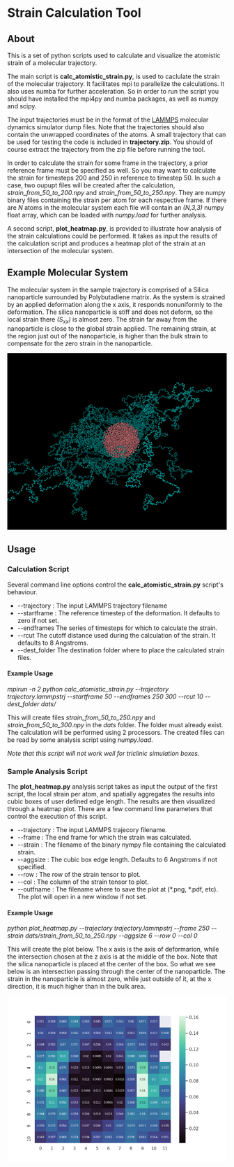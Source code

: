 # Strain Calculation Tool

## About

This is a set of python scripts used to calculate and visualize the atomistic strain of a molecular trajectory.  

The main script is **calc_atomistic_strain.py**, is used to caclulate the strain of the molecular trajectory. It facilitates mpi to parallelize the calculations. It also uses numba for further acceleration. So in order to run the script you should have installed the mpi4py and numba packages, as well as numpy and scipy.

The input trajectories must be in the format of the [LAMMPS](https://www.lammps.org)  molecular dynamics simulator dump files. Note that the trajectories should also contain the unwrapped coordinates of the atoms. A small trajectory that can be used for testing the code is included in **trajectory.zip**. You should of course extract the trajectory from the zip file before running the tool. 

In order to calculate the strain for some frame in the trajectory, a prior reference frame must be specified as well. So you may want to calculate the strain for timesteps 200 and 250 in reference to timestep 50. In such a case, two oupupt files will be created after the calculation, *strain_from_50_to_200.npy* and *strain_from_50_to_250.npy*. They are numpy binary files containing the strain per atom for each respective frame. If there are *N* atoms in the molecular system each file will contain an *(N,3,3)* numpy float array, which can be loaded with *numpy.load* for further analysis.

A second script, **plot_heatmap.py**, is provided to illustrate how analysis of the strain calculations could be performed. It takes as input the results of the calculation script and produces a heatmap plot of the strain at an intersection of the molecular system.

## Example Molecular System 

The molecular system in the sample trajectory is comprised of a Silica nanoparticle surrounded by Polybutadiene matrix. As the system is strained by an applied deformation along the x axis, it responds nonuniformly to the deformation. The silica nanoparticle is stiff and does not deform, so the local strain there *(S<sub>xx</sub>)* is almost zero. The strain far away from the nanoparticle is close to the global strain applied. The remaining strain, at the region just out of the nanoparticle, is higher than the bulk strain to compensate for the zero strain in the nanoparticle.

![Silica nanoparticle in Polybutadiene matrix](imgs/system.png  "Example Molecular System")

## Usage

### Calculation Script

Several command line options control the **calc_atomistic_strain.py** script's behaviour. 

+ \-\-trajectory : The input LAMMPS trajectory filename
+ \-\-startframe : The reference timestep of the deformation. It defaults to zero if not set.
+ \-\-endframes The series of timesteps for which to calculate the strain.
+ \-\-rcut The cutoff distance used during the calculation of the strain. It defaults to 8 Angstroms.
+ \-\-dest_folder The destination folder where to place the calculated strain files.

#### Example Usage

*mpirun -n 2 python calc_atomistic_strain.py \-\-trajectory trajectory.lammpstrj \-\-startframe 50 \-\-endframes 250 300 \-\-rcut 10 \-\-dest_folder dats/*

This will create files *strain_from_50_to_250.npy* and *strain_from_50_to_300.npy* in the *dats* folder. The folder must already exist. The calculation will be performed using 2 processors. The created files can be read by some analysis script using *numpy.load*.

*Note that this script will not work well for triclinic simulation boxes.*
  
### Sample Analysis Script

The **plot_heatmap.py** analysis script takes as input the output of the first script, the local strain per atom, and spatially aggregates the results into cubic boxes of user defined edge length. The results are then visualized through a heatmap plot. There are a few command line parameters that control the execution of this script.

+ \-\-trajectory : The input LAMMPS trajecory filename.
+ \-\-frame : The end frame for which the strain was calculated.
+ \-\-strain : The filename of the binary nympy file containing the calculated strain.
+ \-\-aggsize : The cubic box edge length. Defaults to 6 Angstroms if not specified.
+ \-\-row : The row of the strain tensor to plot.
+ \-\-col : The column of the strain tensor to plot.
+ \-\-outfname : The filename where to save the plot at (*.png, *.pdf, etc). The plot will open in a new window if not set.

#### Example Usage

*python plot_heatmap.py \-\-trajectory trajectory.lammpstrj \-\-frame 250 \-\-strain dats/strain_from_50_to_250.npy \-\-aggsize 6 \-\-row 0 \-\-col 0*

This will create the plot below. The x axis is the axis of deformarion, while the intersection chosen at the z axis is at the middle of the box. Note that the silica nanoparticle is placed at the center of the box. So what we see below is an intersection passing through the center of the nanoparticle. The strain in the nanoparticle is almost zero, while just outside of it, at the x direction, it is much higher than in the bulk area. 

![Strain Distribution In Sample System](imgs/heatmap.png  "Strain Distribution In Sample System")

